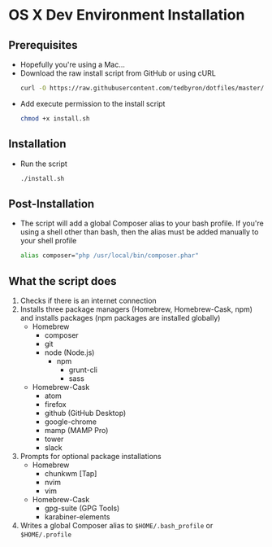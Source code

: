 # OS X Dev Environment Installation

## Prerequisites

-   Hopefully you're using a Mac...
-   Download the raw install script from GitHub or using cURL
    ```sh
    curl -O https://raw.githubusercontent.com/tedbyron/dotfiles/master/ideabase/install.sh
    ```
-   Add execute permission to the install script
    ```sh
    chmod +x install.sh
    ```

## Installation

-   Run the script
    ```sh
    ./install.sh
    ```

## Post-Installation

-   The script will add a global Composer alias to your bash profile. If you're using a shell other than bash, then the alias must be added manually to your shell profile
    ```sh
    alias composer="php /usr/local/bin/composer.phar"
    ```

## What the script does

1.  Checks if there is an internet connection
2.  Installs three package managers (Homebrew, Homebrew-Cask, npm) and installs packages (npm packages are installed globally)
    -   Homebrew
        -   composer
        -   git
        -   node (Node.js)
            -   npm
                -   grunt-cli
                -   sass
    -   Homebrew-Cask
        -   atom
        -   firefox
        -   github (GitHub Desktop)
        -   google-chrome
        -   mamp (MAMP Pro)
        -   tower
        -   slack
3. Prompts for optional package installations
    -   Homebrew
        -   chunkwm \[Tap\]
        -   nvim
        -   vim
    -   Homebrew-Cask
        -   gpg-suite (GPG Tools)
        -   karabiner-elements
4. Writes a global Composer alias to `$HOME/.bash_profile` or `$HOME/.profile`

